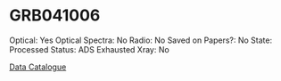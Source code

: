 # GRB041006

Optical: Yes
Optical Spectra: No
Radio: No
Saved on Papers?: No
State: Processed
Status: ADS Exhausted
Xray: No

[Data Catalogue](GRB041006%20aaba15eaab7643d2b7b08156dec38656/Data%20Catalogue%2070d617a76960473f94a5c063b471d07a.csv)